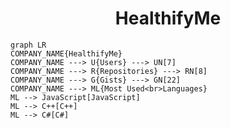 <h1 align="center">HealthifyMe</h1>

```mermaid
graph LR
COMPANY_NAME{HealthifyMe}
COMPANY_NAME ---> U{Users} ---> UN[7]
COMPANY_NAME ---> R{Repositories} ---> RN[8]
COMPANY_NAME ---> G{Gists} ---> GN[22]
COMPANY_NAME ---> ML{Most Used<br>Languages}
ML --> JavaScript[JavaScript]
ML --> C++[C++]
ML --> C#[C#]
```
